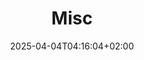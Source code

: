 ---
weight: 999
title: "Misc"
description: "[Debian](./misc/debian) • [RedHat](./misc/redhat)"
icon: "article"
date: "2025-04-04T04:16:04+02:00"
lastmod: "2025-04-04T04:16:04+02:00"
toc: true
---